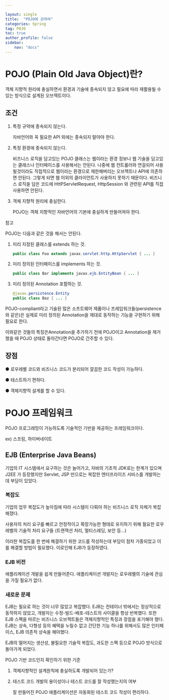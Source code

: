 ```yaml
---

layout: single
title:  "POJO에 관하여"
categories: Spring
tag: POJO
toc: true
author_profile: false
sidebar:
    nav: "docs"
---
```


# POJO (Plain Old Java Object)란?

객체 지향적 원리에 충실하면서 환경과 기술에 종속되지 않고 필요에 따라 재활용될 수 있는 방식으로 설계된 오브젝트이다.

## 조건

1. 특정 규약에 종속되지 않는다.

   자바언어와 꼭 필요한 API 외에는 종속되지 말아야 한다.

2. 특정 환경에 종속되지 않는다.

   비즈니스 로직을 담고있는 POJO 클래스는 웹이라는 환경 정보나 웹 기술을 담고있는 클래스나 인터페이스를 사용해서는 안된다. 나중에 웹 컨트롤러와 연걸되어 사용될것이라도 직접적으로 웹이라는 환경으로 제한해버리는 오브젝트나 API에 의존하면 안된다. 그렇게 되면 웹 이외의 클라이언트가 사용하지 못하기 때문이다.
   비즈니스 로직을 담은 코드에 HttPServletRequest, HttpSession 와 관련된 API를 직접 사용하면 안된다.

3. 객체 지향적 원리에 충실한다.

   POJO는 객체 지향적인 자바언어의 기본에 충실하게 만들어져야 한다.

 

참고

POJO는 다음과 같은 것을 해서는 안된다.

1. 미리 지정된 클래스를 extends 하는 것.

   ```java
   public class Foo extends javax.servlet.http.HttpServlet { ... }
   ```

2. 미리 정의된 인터페이스를 implements 하는 것.

   ```java
   public class Bar implements javax.ejb.EntityBean { ... }
   ```

3. 미리 정의된 Annotation 포함하는 것.

   ```java
   @javax.persistence.Entity
   public class Baz { ... }
   ```

   

POJO-compliant라고 기술된 많은 소프트웨어 제품이나 프레임워크들(persistence와 같은)은 실제로 미리 정의된 Annotation을 제대로 동작하는 기능을 구현하기 위해 필요로 한다.

이와같은 것들의 특징은Annotation을 추가하기 전에 POJO이고 Annotation을 제거했을 때 POJO 상태로 돌아간다면 POJO로 간주할 수 있다.



## 장점

● 로우레벨 코드와 비즈니스 코드가 분리되어 깔끔한 코드 작성이 가능하다.

● 테스트하기 편하다.

● 객체지향적 설계를 할 수 있다.



# POJO 프레임워크

POJO 프로그래밍이 가능하도록 기술적인 기반을 제공하는 프레임워크이다. 

ex) 스프링, 하이버네이트



## EJB (Enterprise Java Beans)

기업의 IT 시스템에서 요구하는 것은 늘어가고, 자바의 기초적 JDK로는 한계가 있으며 J2EE 가 등장했지만 Servlet, JSP 만으로는 복잡한 엔터프라이즈 서비스를 개발하는데 부담이 있었다.



### 복잡도

기업의 업무 복잡도가 높아짐에 따라 시스템이 다뤄야 하는 비즈니스 로직 자체가 복잡해졌다.

사용자의 처리 요구를 빠르고 안정적이고 확장가능한 형태로 유지하기 위해 필요한 로우레벨의 기술적 처리 요구들 (트랜잭션 처리, 멀티스레딩, 보안 등...)

이러한 복잡도를 한 번에 해결하기 위한 코드를 작성하는데 부담이 점차 가중되었고 이를 해결할 방법이 필요했다. 이로인해 EJB가 등장하였다.



### EJB 비전

애플리케이션 개발을 쉽게 만들어준다. 애플리케이션 개발자는 로우레벨의 기술에 관심을 가질 필요가 없다. 



### 새로운 문제

EJB는 필요로 하는 것이 너무 많았고 복잡했다. EJB는 컨테이너 밖에서는 정상적으로 동작하지 않았고, 개발자는 수정-빌드-배포-테스트의 사이클을 항상 반복했다. 또한 EJB 스펙을 따르는 비즈니스 오브젝트들은 객체지향적인 특징과 장점을 포기해야 했다. EJB는 상속, 다형성 등의 혜택을 누릴수 없고 간단한 기능 하나를 위해서도 많은 인터페이스, EJB 의존적 상속을 해야했다.

EJB의 떨어지는 생산성, 불필요한 기술적 복잡도, 과도한 스펙 등으로 POJO 방식으로 돌아가게 되었다.

POJO 기반 코드인지 확인하기 위한 기준

1. 객체지향적인 설계원칙에 충실하도록 개발되어 있는가?

2. 테스트 코드 개발의 용이성이나 테스트 코드를 잘 작성했는지의 여부

   잘 만들어진 POJO 애플리케이션은 자동화된 테스트 코드 작성이 편리하다.


